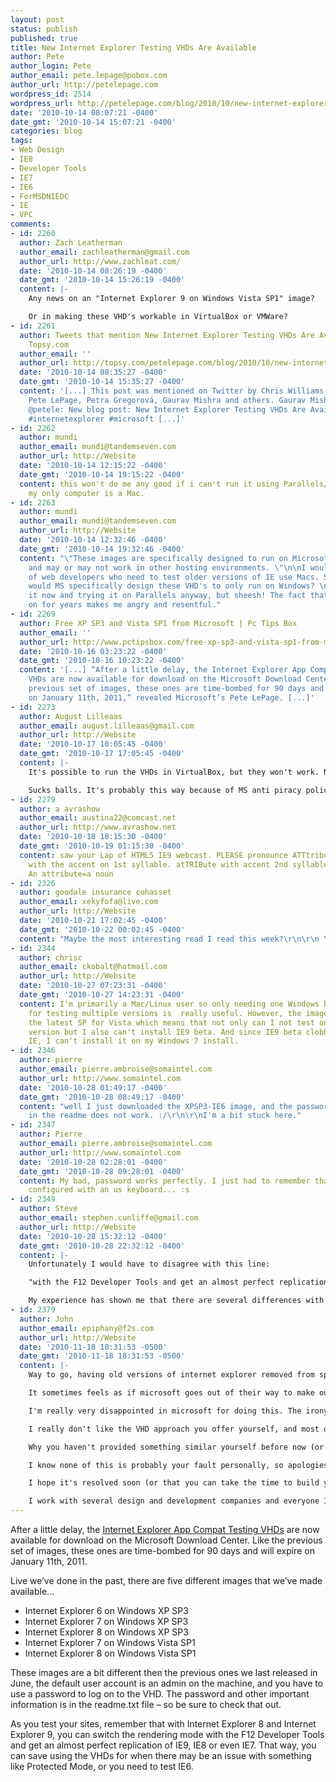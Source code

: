 ```yaml
---
layout: post
status: publish
published: true
title: New Internet Explorer Testing VHDs Are Available
author: Pete
author_login: Pete
author_email: pete.lepage@pobox.com
author_url: http://petelepage.com
wordpress_id: 2514
wordpress_url: http://petelepage.com/blog/2010/10/new-internet-explorer-testing-vhds-are-available/
date: '2010-10-14 08:07:21 -0400'
date_gmt: '2010-10-14 15:07:21 -0400'
categories: blog
tags:
- Web Design
- IE8
- Developer Tools
- IE7
- IE6
- ForMSDNIEDC
- IE
- VPC
comments:
- id: 2260
  author: Zach Leatherman
  author_email: zachleatherman@gmail.com
  author_url: http://www.zachleat.com/
  date: '2010-10-14 08:26:19 -0400'
  date_gmt: '2010-10-14 15:26:19 -0400'
  content: |-
    Any news on an "Internet Explorer 9 on Windows Vista SP1" image?

    Or in making these VHD's workable in VirtualBox or VMWare?
- id: 2261
  author: Tweets that mention New Internet Explorer Testing VHDs Are Available --
    Topsy.com
  author_email: ''
  author_url: http://topsy.com/petelepage.com/blog/2010/10/new-internet-explorer-testing-vhds-are-available/?utm_source=pingback&amp;utm_campaign=L2
  date: '2010-10-14 08:35:27 -0400'
  date_gmt: '2010-10-14 15:35:27 -0400'
  content: '[...] This post was mentioned on Twitter by Chris Williams, jalbertbowdenii,
    Pete LePage, Petra Gregorová, Gaurav Mishra and others. Gaurav Mishra said: RT
    @petele: New blog post: New Internet Explorer Testing VHDs Are Available http://goo.gl/fb/u4TLz
    #internetexplorer #microsoft [...]'
- id: 2262
  author: mundi
  author_email: mundi@tandemseven.com
  author_url: http://Website
  date: '2010-10-14 12:15:22 -0400'
  date_gmt: '2010-10-14 19:15:22 -0400'
  content: this won't do me any good if i can't run it using Parallels/VirtualBox/VMWare.
    my only computer is a Mac.
- id: 2263
  author: mundi
  author_email: mundi@tandemseven.com
  author_url: http://Website
  date: '2010-10-14 12:32:46 -0400'
  date_gmt: '2010-10-14 19:32:46 -0400'
  content: "\"These images are specifically designed to run on Microsoft Virtual PC,
    and may or may not work in other hosting environments. \"\n\nI would bet the majority
    of web developers who need to test older versions of IE use Macs. Seriously, why
    would MS specifically design these VHD's to only run on Windows? \n\nI'm downloading
    it now and trying it on Parallels anyway, but sheesh! The fact that this has gone
    on for years makes me angry and resentful."
- id: 2269
  author: Free XP SP3 and Vista SP1 from Microsoft | Pc Tips Box
  author_email: ''
  author_url: http://www.pctipsbox.com/free-xp-sp3-and-vista-sp1-from-microsoft/
  date: '2010-10-16 03:23:22 -0400'
  date_gmt: '2010-10-16 10:23:22 -0400'
  content: '[...] “After a little delay, the Internet Explorer App Compat Testing
    VHDs are now available for download on the Microsoft Download Center. Like the
    previous set of images, these ones are time-bombed for 90 days and will expire
    on January 11th, 2011,” revealed Microsoft’s Pete LePage. [...]'
- id: 2273
  author: August Lilleaas
  author_email: august.lilleaas@gmail.com
  author_url: http://Website
  date: '2010-10-17 10:05:45 -0400'
  date_gmt: '2010-10-17 17:05:45 -0400'
  content: |-
    It's possible to run the VHDs in VirtualBox, but they won't work. No internet connection, will expire due to lack of activation after 3 days, etc.

    Sucks balls. It's probably this way because of MS anti piracy policies.
- id: 2279
  author: a avrashow
  author_email: austina22@comcast.net
  author_url: http://www.avrashow.net
  date: '2010-10-18 18:15:30 -0400'
  date_gmt: '2010-10-19 01:15:30 -0400'
  content: saw your Lap of HTML5 IE9 webcast. PLEASE pronounce ATTtribute (as noun)
    with the accent on 1st syllable. atTRIBute with accent 2nd syllable is a verb.
    An attribute=a noun
- id: 2326
  author: goodale insurance cohasset
  author_email: xekyfofa@live.com
  author_url: http://Website
  date: '2010-10-21 17:02:45 -0400'
  date_gmt: '2010-10-22 00:02:45 -0400'
  content: "Maybe the most interesting read I read this week?\r\n\r\n Yours Truly,\r\nTrey"
- id: 2344
  author: chrisc
  author_email: ckobalt@hotmail.com
  author_url: http://Website
  date: '2010-10-27 07:23:31 -0400'
  date_gmt: '2010-10-27 14:23:31 -0400'
  content: I'm primarily a Mac/Linux user so only needing one Windows box available
    for testing multiple versions is  really useful. However, the images don't have
    the latest SP for Vista which means that not only can I not test on the latest
    version but I also can't install IE9 beta. And since IE9 beta clobbers the existing
    IE, I can't install it on my Windows 7 install.
- id: 2346
  author: pierre
  author_email: pierre.ambroise@somaintel.com
  author_url: http://www.somaintel.com
  date: '2010-10-28 01:49:17 -0400'
  date_gmt: '2010-10-28 08:49:17 -0400'
  content: "well I just downloaded the XPSP3-IE6 image, and the password provided
    in the readme does not work. :/\r\n\r\nI'm a bit stuck here."
- id: 2347
  author: Pierre
  author_email: pierre.ambroise@somaintel.com
  author_url: http://www.somaintel.com
  date: '2010-10-28 02:28:01 -0400'
  date_gmt: '2010-10-28 09:28:01 -0400'
  content: My bad, password works perfectly. I just had to remember that the VM is
    configured with an us keyboard... :s
- id: 2349
  author: Steve
  author_email: stephen.cunliffe@gmail.com
  author_url: http://Website
  date: '2010-10-28 15:32:12 -0400'
  date_gmt: '2010-10-28 22:32:12 -0400'
  content: |-
    Unfortunately I would have to disagree with this line:

    "with the F12 Developer Tools and get an almost perfect replication of IE9, IE8 or even IE7."

    My experience has shown me that there are several differences with the rendering engine(s).  using the VHD's, VMWare or Spoon.net's virtual apps is much better than playing the guess-if-its-right game in the Developer Tools.
- id: 2379
  author: John
  author_email: epiphany@f2s.com
  author_url: http://Website
  date: '2010-11-18 10:31:53 -0500'
  date_gmt: '2010-11-18 18:31:53 -0500'
  content: |-
    Way to go, having old versions of internet explorer removed from spoon.net!

    It sometimes feels as if microsoft goes out of their way to make our life difficult as web developers. Not only do we have to support your non-standard out of date versions, but you seem to make it difficult for us to do that at every step of the way.

    I'm really very disappointed in microsoft for doing this. The irony is that if it wasn't for spoon.net's service filling a gap you've left yourselves, I would not have recently upgraded to windows 7 64 bit, and microsoft would have lost a sale (previously I was using windows XP and MultipleIE - which sadly won't work with windows 7).

    I really don't like the VHD approach you offer yourself, and most of the guys I work with much preferred spoon.net.

    Why you haven't provided something similar yourself before now (or even just some form of compartmentalisation so different versions of IE could coexist peacefully on the same machine like many other browsers do) is beyond me.

    I know none of this is probably your fault personally, so apologies for the rant, but I notice that you're involved with Internet Explorer and liasing with developers, so I can only hope you can get across the message about how upset a lot of developers and web designers are about removing IE from spoon.net

    I hope it's resolved soon (or that you can take the time to build your own solution instead of these clunky VHD images that only run on your own platform and expire regularly).

    I work with several design and development companies and everyone I speak to is fuming about this at the moment.
---
```

After a little delay, the [Internet Explorer App Compat Testing VHDs](http://go.microsoft.com/fwlink?LinkID=70868) are now available for download on the Microsoft Download Center. Like the previous set of images, these ones are time-bombed for 90 days and will expire on January 11th, 2011.

Live we’ve done in the past, there are five different images that we’ve made available…

*   Internet Explorer 6 on Windows XP SP3
*   Internet Explorer 7 on Windows XP SP3
*   Internet Explorer 8 on Windows XP SP3
*   Internet Explorer 7 on Windows Vista SP1
*   Internet Explorer 8 on Windows Vista SP1

These images are a bit different then the previous ones we last released in June, the default user account is an admin on the machine, and you have to use a password to log on to the VHD. The password and other important information is in the readme.txt file – so be sure to check that out.

As you test your sites, remember that with Internet Explorer 8 and Internet Explorer 9, you can switch the rendering mode with the F12 Developer Tools and get an almost perfect replication of IE9, IE8 or even IE7. That way, you can save using the VHDs for when there may be an issue with something like Protected Mode, or you need to test IE6.
